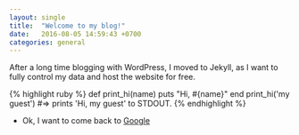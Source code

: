 ```yaml
---
layout: single
title:  "Welcome to my blog!"
date:   2016-08-05 14:59:43 +0700
categories: general
---
```

After a long time blogging with WordPress, I moved to Jekyll, as I want to fully control my data and host the website for free.

{% highlight ruby %}
def print_hi(name)
  puts "Hi, #{name}"
end
print_hi('my guest')
#=> prints 'Hi, my guest' to STDOUT.
{% endhighlight %}

- Ok, I want to come back to [Google][google-home]

[google-home]: http://google.com/
